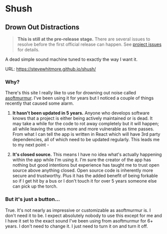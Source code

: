 # Shush

## Drown Out Distractions

> **This is still at the pre-release stage.** There are several issues to resolve before the first official release can happen. See [project issues](https://github.com/stevewhitmore/shush/issues) for details.

A dead simple sound machine tuned to exactly the way I want it.

URL: <https://stevewhitmore.github.io/shush/>

### Why?

There's this site I really like to use for drowning out noise called [asoftmurmur](https://asoftmurmur.com). I've been using it for years but I noticed a couple of things recently that caused some alarm.

1. **It hasn't been updated in 5 years.** Anyone who develops software knows that a project is either being actively maintained or is dead. It may take a while for the code to rot away completely but it will happen; all while leaving the users more and more vulnerable as time passes. From what I can tell the app is written in React which will have 3rd party dependencies, all of which need to be updated regularly. This leads me to my next point -

2. **It's closed source.** This means I have no idea what's actually happening within the app while I'm using it. I'm sure the creator of the app has nothing but good intentions but experience has taught me to trust open source above anything closed. Open source code is inherently more secure and trustworthy. Plus it has the added benefit of being forkable so if I get hit by a bus or I don't touch it for over 5 years someone else can pick up the torch.

### But it's just a button...

True. It's not nearly as impressive or customizable as asoftmurmur is. I don't need it to be. I expect absolutely nobody to use this except for me and I have it set to the exact sound I've been using from asoftmurmur for 6+ years. I don't need to change it. I just need to turn it on and turn it off.